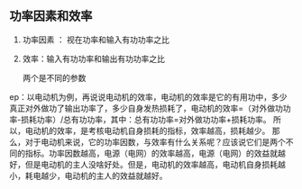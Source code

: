 ## 功率因素和效率

1. 功率因素 ： 视在功率和输入有功功率之比

2. 效率：输入有功功率和输出有功功率之比

   两个是不同的参数

   

ep：以电动机为例，再说说电动机的效率，电动机的效率是它的有用功中，多少真正对外做功了输出功率了，多少自身发热损耗了，电动机的效率=（对外做功功率-损耗功率）/总有功功率，其中：总有功功率=对外做功功率+损耗功率。
所以，电动机的效率，是考核电动机自身损耗的指标，效率越高，损耗越少。
那么，对于电动机来说，它的功率因数，与效率有什么关系呢？应该说它们是两个不同的指标。功率因数越高，电源（电网）的效率越高，电源（电网）的效益就越好，但是电动机的主人没啥好处。但是，电动机的效率越高，电动机自身损耗越小，耗电越少，电动机的主人的效益就越好。

